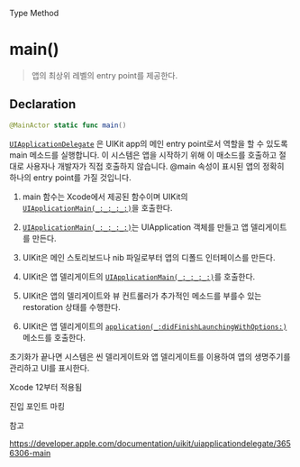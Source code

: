 Type Method

# main()

> 앱의 최상위 레벨의 entry point를 제공한다.

## Declaration

```swift
@MainActor static func main()
```

[`UIApplicationDelegate`](https://developer.apple.com/documentation/uikit/uiapplicationdelegate) 은 UIKit app의 메인 entry point로서 역할을 할 수 있도록 main 메소드를 실행합니다. 이 시스템은 앱을 시작하기 위해 이 매소드를 호출하고 절대로 사용자나 개발자가 직접 호출하지 않습니다. @main 속성이 표시된 앱의 정확히 하나의 entry point를 가질 것입니다. 



1. main 함수는 Xcode에서 제공된 함수이며 UIKit의 [`UIApplicationMain(_:_:_:_:)`](https://developer.apple.com/documentation/uikit/1622933-uiapplicationmain)을 호출한다. 

2. [`UIApplicationMain(_:_:_:_:)`](https://developer.apple.com/documentation/uikit/1622933-uiapplicationmain)는 UIApplication 객체를 만들고 앱 델리게이트를 만든다. 
3. UIKit은 메인 스토리보드나 nib 파일로부터 앱의 디폴드 인터페이스를 만든다.
4. UIKit은 앱 델리게이트의 [`UIApplicationMain(_:_:_:_:)`](https://developer.apple.com/documentation/uikit/1622933-uiapplicationmain)를 호출한다. 
5. UIKit은 앱의 델리게이트와 뷰 컨트롤러가 추가적인 메소드를 부를수 있는 restoration 상태를 수행한다. 
6. UIKit은 앱 델리게이트의  [`application(_:didFinishLaunchingWithOptions:)`](https://developer.apple.com/documentation/uikit/uiapplicationdelegate/1622921-application)메소드를 호출한다. 

초기화가 끝나면 시스템은 씬 델리게이트와 앱 델리게이트를 이용하여 앱의 생명주기를 관리하고 UI를 표시한다.



Xcode 12부터 적용됨 

진입 포인트 마킹 



참고

https://developer.apple.com/documentation/uikit/uiapplicationdelegate/3656306-main

